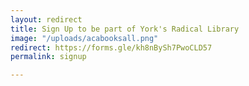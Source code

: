 ```yaml
---
layout: redirect
title: Sign Up to be part of York's Radical Library
image: "/uploads/acabooksall.png"
redirect: https://forms.gle/kh8nBySh7PwoCLD57
permalink: signup

---
```

